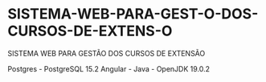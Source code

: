 # SISTEMA-WEB-PARA-GEST-O-DOS-CURSOS-DE-EXTENS-O
SISTEMA WEB PARA GESTÃO DOS CURSOS DE EXTENSÃO

Postgres - PostgreSQL 15.2
Angular - 
Java - OpenJDK 19.0.2